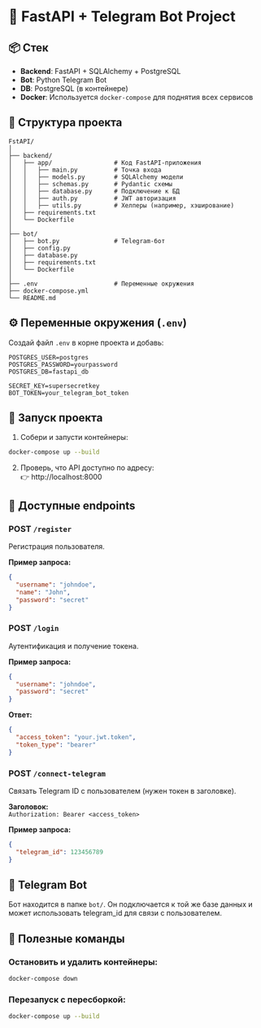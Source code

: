 # 🧠 FastAPI + Telegram Bot Project

## 📦 Стек
- **Backend**: FastAPI + SQLAlchemy + PostgreSQL
- **Bot**: Python Telegram Bot
- **DB**: PostgreSQL (в контейнере)
- **Docker**: Используется `docker-compose` для поднятия всех сервисов

## 📁 Структура проекта

```
FstAPI/
│
├── backend/
│   ├── app/                 # Код FastAPI-приложения
│   │   ├── main.py          # Точка входа
│   │   ├── models.py        # SQLAlchemy модели
│   │   ├── schemas.py       # Pydantic схемы
│   │   ├── database.py      # Подключение к БД
│   │   ├── auth.py          # JWT авторизация
│   │   ├── utils.py         # Хелперы (например, хэширование)
│   ├── requirements.txt
│   └── Dockerfile
│
├── bot/
│   ├── bot.py               # Telegram-бот
│   ├── config.py
│   ├── database.py
│   ├── requirements.txt
│   └── Dockerfile
│
├── .env                     # Переменные окружения
├── docker-compose.yml
└── README.md
```

## ⚙️ Переменные окружения (`.env`)

Создай файл `.env` в корне проекта и добавь:

```
POSTGRES_USER=postgres
POSTGRES_PASSWORD=yourpassword
POSTGRES_DB=fastapi_db

SECRET_KEY=supersecretkey
BOT_TOKEN=your_telegram_bot_token
```

## 🐳 Запуск проекта

1. Собери и запусти контейнеры:

```bash
docker-compose up --build
```

2. Проверь, что API доступно по адресу:  
   👉 http://localhost:8000

## 📌 Доступные endpoints

### POST `/register`
Регистрация пользователя.

**Пример запроса:**
```json
{
  "username": "johndoe",
  "name": "John",
  "password": "secret"
}
```

### POST `/login`
Аутентификация и получение токена.

**Пример запроса:**
```json
{
  "username": "johndoe",
  "password": "secret"
}
```

**Ответ:**
```json
{
  "access_token": "your.jwt.token",
  "token_type": "bearer"
}
```

### POST `/connect-telegram`
Связать Telegram ID с пользователем (нужен токен в заголовке).

**Заголовок:**  
`Authorization: Bearer <access_token>`

**Пример запроса:**
```json
{
  "telegram_id": 123456789
}
```

## 🤖 Telegram Bot

Бот находится в папке `bot/`. Он подключается к той же базе данных и может использовать telegram_id для связи с пользователем.

## 🧪 Полезные команды

### Остановить и удалить контейнеры:
```bash
docker-compose down
```

### Перезапуск с пересборкой:
```bash
docker-compose up --build
```
